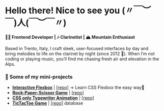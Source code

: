 # Hello there! Nice to see you (〃￣︶￣)人(￣︶￣〃)

**👨‍💻 Frontend Developer | 🎶 Clarinetist | 🏔️ Mountain Enthusiast**

Based in Trento, Italy, I craft sleek, user-focused interfaces by day and bring melodies to life on the clarinet by night (since 2012 🎵). When I’m not coding or playing music, you’ll find me chasing fresh air and elevation in the Alps.

### 👀 Some of my mini-projects
  - **[Interactive Flexbox](https://santeenee-flexbox.netlify.app "Do you want to learn CSS Flexbox or not?")** | [[repo]](https://github.com/santeenee/interactive-flexbox) -> Learn CSS Flexbox the easy way🤗
  - **[Rock-Paper-Scissor Game](https://santeenee-rps.netlify.app "Wanna play rock-paper-scissors?")** | [[repo]](https://github.com/Santeenee/Rock-Paper-Scissors--VanillaJS)
  - **[CSS only Typewriter Animation](https://santeenee-typewriter.netlify.app "Smooth animation with css ONLY")** | [[repo]](https://github.com/Santeenee/Typewriter-CSSonly-animation)
  - **[TicTacToe Game](https://tic-tac-toe-santeenee.vercel.app "A smol tic tac toe game")** | [[repo]](https://github.com/Santeenee/TicTacToe) database

